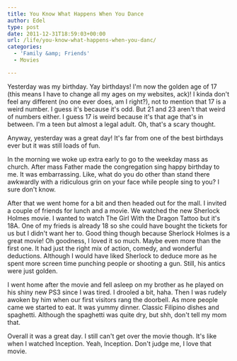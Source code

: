 ```yaml
---
title: You Know What Happens When You Dance
author: Edel
type: post
date: 2011-12-31T18:59:03+00:00
url: /life/you-know-what-happens-when-you-danc/
categories:
  - 'Family &amp; Friends'
  - Movies

---
```

Yesterday was my birthday. Yay birthdays! I'm now the golden age of 17 (this means I have to change all my ages on my websites, ack)! I kinda don't feel any different (no one ever does, am I right?), not to mention that 17 is a weird number. I guess it's because it's odd. But 21 and 23 aren't that weird of numbers either. I guess 17 is weird because it's that age that's in between. I'm a teen but almost a legal adult. Oh, that's a scary thought.

Anyway, yesterday was a great day! It's far from one of the best birthdays ever but it was still loads of fun.

In the morning we woke up extra early to go to the weekday mass as church. After mass Father made the congregation sing happy birthday to me. It was embarrassing. Like, what do you do other than stand there awkwardly with a ridiculous grin on your face while people sing to you? I sure don't know.

After that we went home for a bit and then headed out for the mall. I invited a couple of friends for lunch and a movie. We watched the new Sherlock Holmes movie. I wanted to watch The Girl With the Dragon Tattoo but it's 18A. One of my frieds is already 18 so she could have bought the tickets for us but I didn't want her to. Good thing though because Sherlock Holmes is a great movie! Oh goodness, I loved it so much. Maybe even more than the first one. It had just the right mix of action, comedy, and wonderful deductions. Although I would have liked Sherlock to deduce more as he spent more screen time punching people or shooting a gun. Still, his antics were just golden.

I went home after the movie and fell asleep on my brother as he played on his shiny new PS3 since I was tired. I drooled a bit, haha. Then I was rudely awoken by him when our first visitors rang the doorbell. As more people came we started to eat. It was yummy dinner. Classic Filipino dishes and spaghetti. Although the spaghetti was quite dry, but shh, don't tell my mom that.

Overall it was a great day. I still can't get over the movie though. It's like when I watched Inception. Yeah, Inception. Don't judge me, I love that movie.


